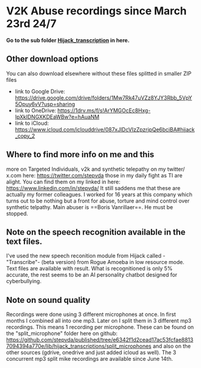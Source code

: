 # V2K Abuse recordings since March 23rd 24/7 
**Go to the sub folder [Hijack_transcription](https://github.com/stepvda/published/tree/master/lib/hijack_transcriptions) in here.**

## Other download options
You can also download elsewhere without these files splitted in smaller ZIP files

 - link to Google Drive: <https://drive.google.com/drive/folders/1Mw7Rk47uVZz8YJY3Rbb_5VpY5Opuy6vV?usp=sharing>  
 - link to OneDrive: <https://1drv.ms/f/s!ArYMGOcEc8Hxg-IpXkIDNGXKDEaWBw?e=hAuaNM>   
 - link to iCloud: <https://www.icloud.com/iclouddrive/087xJlDcVIzZpzrjpQe6bciBA#hijack_copy_2>


## Where to find more info on me and this
more on Targeted Individuals, v2k and synthetic telepathy on my twitter/ x.com here: <https://twitter.com/stepvda>
those in my daily fight as TI are alight. You can find them on my linked in here: <https://www.linkedin.com/in/stepvda/> It still saddens me that these are actually my former colleagues. I worked for 16 years at this company which turns out to be nothing but a front for abuse, torture and mind control over synthetic telpathy. Main abuser is ==Boris Vanrillaer==. He must be stopped.

## Note on the speech recognition available in the text files.
I've used the new speech reconition module from Hijack called -"Transcribe"- (beta version) from Rogue Amoeba in low resource mode. Text files are available with result. What is recognitioned is only 5% accurate, the rest seems to be an AI personality chatbot designed for cyberbullying. 

## Note on sound quality
Recordings were done using 3 different microphones at once. In first months I combined all into one mp3. Later on I split them in 3 different mp3 recordings. This means 1 recording per microphone. These can be found on the "split_microphone" folder here on github: <https://github.com/stepvda/published/tree/e6342f1d2cead17ac53fcfae88137094394a770e/lib/hijack_transcriptions/split_microphones> and also on the other sources (gdrive, onedrive and just added icloud as well). The 3 concurrent mp3 split mike recordings are available since June 14th.
